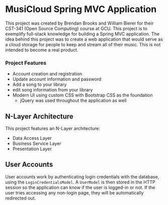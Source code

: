 # MusiCloud Spring MVC Application
This project was created by Brendan Brooks and William Bierer for their CST-341 (Open Source Computing) course at GCU. This project is to exemplify full-stack knowledge for building a Spring MVC application.
The idea behind this project was to create a web application that would serve as a cloud storage for people to keep and stream all of their music. This is not intended to become a real product.

### Project Features
- Account creation and registration
- Update account information and password
- Add a song to your library
- edit song information from your library
- Modern UI using custom CSS with Bootstrap CSS as the foundation
  - jQuery was used throughout the application as well

## N-Layer Architecture
This project features an N-Layer architecture:
- Data Access Layer
- Business Service Layer
- Presentation Layer

## User Accounts
User accounts work by authenticating login credentials with the database, using the `LoginCredentialsModel`. A `UserModel` is then stored in the HTTP session so the application can know if the user is logged-in or not. If the user tries accessing any non-login page, they will be automatically redirected out.
